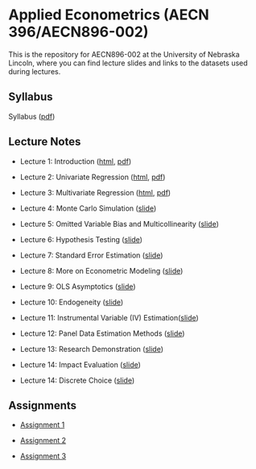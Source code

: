 
# Applied Econometrics (AECN 396/AECN896-002)

This is the repository for AECN896-002 at the University of Nebraska Lincoln, where you can find lecture slides and links to the datasets used during lectures.

## Syllabus

Syllabus ([pdf](https://tmieno2.github.io/MS-Applied-Econometrics/Syllabus/syllabus_2022.pdf))

## Lecture Notes

+ Lecture 1: Introduction ([html](https://tmieno2.github.io/MS-Applied-Econometrics/Introduction/Introduction_x.html), [pdf](https://tmieno2.github.io/MS-Applied-Econometrics/Introduction/Introduction_x.pdf))

+ Lecture 2: Univariate Regression ([html](https://tmieno2.github.io/MS-Applied-Econometrics/1_UnivariateRegression/univariate_regression_x.html), [pdf](https://tmieno2.github.io/MS-Applied-Econometrics/1_UnivariateRegression/univariate_regression_x.pdf))

+ Lecture 3: Multivariate Regression ([html](https://tmieno2.github.io/MS-Applied-Econometrics/2_MultivariateRegression/multivariate_regression_x.html), [pdf](https://tmieno2.github.io/MS-Applied-Econometrics/2_MultivariateRegression/multivariate_regression_x.pdf))

+ Lecture 4: Monte Carlo Simulation ([slide](https://tmieno2.github.io/MS-Applied-Econometrics/MonteCarloSimulation/MC.pdf))

+ Lecture 5: Omitted Variable Bias and Multicollinearity ([slide](https://tmieno2.github.io/MS-Applied-Econometrics/OmittedVariableMulticollinear/OmittedMulticollinear_x.html))

+ Lecture 6: Hypothesis Testing ([slide](https://tmieno2.github.io/MS-Applied-Econometrics/Testing/testing_x.html))

+ Lecture 7: Standard Error Estimation ([slide](https://tmieno2.github.io/MS-Applied-Econometrics/StandardErrorEstimation/se_estimation_x.html))

+ Lecture 8: More on Econometric Modeling ([slide](https://tmieno2.github.io/MS-Applied-Econometrics/EconometricModel/modeling_x.html))

+ Lecture 9: OLS Asymptotics ([slide](https://tmieno2.github.io/MS-Applied-Econometrics/Asymptotics/asymptotics_x.html))

+ Lecture 10: Endogeneity ([slide](https://tmieno2.github.io/MS-Applied-Econometrics/Endogeneity/endogeneity_x.html))

+ Lecture 11: Instrumental Variable (IV) Estimation([slide](https://tmieno2.github.io/MS-Applied-Econometrics/InstrumentalVariable/iv_x.html))

+ Lecture 12: Panel Data Estimation Methods ([slide](https://tmieno2.github.io/MS-Applied-Econometrics/Panel/panel_x.html))

+ Lecture 13: Research Demonstration ([slide](https://tmieno2.github.io/MS-Applied-Econometrics/Demonstration/demonstration_x.html))

+ Lecture 14: Impact Evaluation ([slide](https://tmieno2.github.io/MS-Applied-Econometrics/ImpactEvaluation/impact_evaluation_x.html))

+ Lecture 14: Discrete Choice ([slide](https://tmieno2.github.io/MS-Applied-Econometrics/DiscreteChoice/discrete_choice_x.html))

## Assignments

+ [Assignment 1](https://www.dropbox.com/sh/8q8twk1gph0qts0/AADYc4cWzYJCArWUtNZmPNsva?dl=0)

+ [Assignment 2](https://www.dropbox.com/sh/f8f9tdqla719qxw/AACZ8YjVFOC6H8Eck4-rRs1ta?dl=0)

+ [Assignment 3](https://www.dropbox.com/sh/ms57jt2c0dqq2zu/AADzY7dTQeh6AhciFELgkL43a?dl=0)
